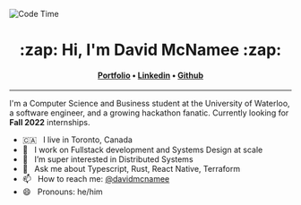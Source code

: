 ![Code Time](https://img.shields.io/endpoint?style=social&url=https://codetime-api.datreks.com/badge/988?logoColor=dark%26project=%26recentMS=604800000%26showProject=true)

<h1 align="center">:zap: Hi, I'm David McNamee :zap:</h1>
<h4 align="center">
<a href="https://davidmcnamee.xyz">Portfolio</a> &bull; 
<a href="https://www.linkedin.com/in/david-mcnamee">Linkedin</a> &bull; 
<a href="https://github.com/davidmcnamee">Github</a>
</h4>

---

I'm a Computer Science and Business student at the University of Waterloo, a software engineer, and a growing hackathon fanatic. Currently looking for **Fall 2022** internships.


- 🇨🇦 &nbsp; I live in Toronto, Canada
- 🔭 &nbsp; I work on Fullstack development and Systems Design at scale
- 🌱 &nbsp; I’m super interested in Distributed Systems
- 💬 &nbsp; Ask me about Typescript, Rust, React Native, Terraform
- 📫 &nbsp; How to reach me: [@davidmcnamee](https://www.linkedin.com/in/david-mcnamee)
- 😄 &nbsp; Pronouns: he/him
